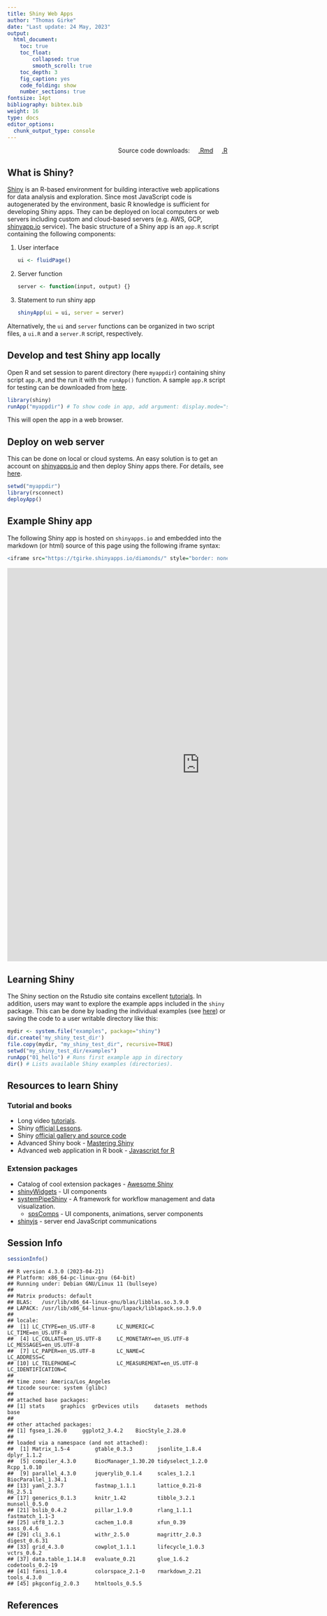 ```yaml
---
title: Shiny Web Apps
author: "Thomas Girke"
date: "Last update: 24 May, 2023" 
output:
  html_document:
    toc: true
    toc_float:
        collapsed: true
        smooth_scroll: true
    toc_depth: 3
    fig_caption: yes
    code_folding: show
    number_sections: true
fontsize: 14pt
bibliography: bibtex.bib
weight: 16
type: docs
editor_options: 
  chunk_output_type: console
---
```


<!--
- Compile from command-line
Rscript -e "rmarkdown::render('shinyapps.Rmd', c('html_document'), clean=F); knitr::knit('shinyapps.Rmd', tangle=TRUE)"
-->

<script type="text/javascript">
document.addEventListener("DOMContentLoaded", function() {
  document.querySelector("h1").className = "title";
});
</script>

<script type="text/javascript">
document.addEventListener("DOMContentLoaded", function() {
  var links = document.links;  
  for (var i = 0, linksLength = links.length; i < linksLength; i++)
    if (links[i].hostname != window.location.hostname)
      links[i].target = '_blank';
});
</script>

<div style="text-align: right">

Source code downloads:    
[.Rmd](https://raw.githubusercontent.com/tgirke/GEN242//main/content/en/tutorials/shinyapps/shinyapps.Rmd)    
[.R](https://raw.githubusercontent.com/tgirke/GEN242//main/content/en/tutorials/shinyapps/shinyapps.R)

</div>

## What is Shiny?

[Shiny](https://shiny.rstudio.com/gallery/) is an R-based environment for building interactive web applications for
data analysis and exploration. Since most JavaScript code is autogenerated by
the environment, basic R knowledge is sufficient for developing Shiny apps.
They can be deployed on local computers or web servers including custom and cloud-based servers (e.g.
AWS, GCP, [shinyapp.io](http://www.shinyapps.io/) service). The basic structure of a Shiny app is an
`app.R` script containing the following components:

1.  User interface
    
    ``` r
    ui <- fluidPage()
    ```

2.  Server function
    
    ``` r
    server <- function(input, output) {}
    ```

3.  Statement to run shiny app
    
    ``` r
    shinyApp(ui = ui, server = server)
    ```

Alternatively, the `ui` and `server` functions can be organized in two script files, a `ui.R` and a `server.R` script, respectively.

## Develop and test Shiny app locally

Open R and set session to parent directory (here `myappdir`) containing shiny script `app.R`, and the
run it with the `runApp()` function. A sample `app.R` script for testing can be downloaded from [here](https://raw.githubusercontent.com/tgirke/GEN242/gh-pages/_vignettes/07_Rbasics/shinyapp/app.R).

``` r
library(shiny)
runApp("myappdir") # To show code in app, add argument: display.mode="showcase" 
```

This will open the app in a web browser.

## Deploy on web server

This can be done on local or cloud systems. An easy solution is to get an account on [shinyapps.io](http://www.shinyapps.io/)
and then deploy Shiny apps there. For details, see [here](https://shiny.rstudio.com/deploy/).

``` r
setwd("myappdir")
library(rsconnect)
deployApp()
```

## Example Shiny app

The following Shiny app is hosted on `shinyapps.io` and embedded into the markdown (or html) source of this page
using the following iframe syntax:

``` r
<iframe src="https://tgirke.shinyapps.io/diamonds/" style="border: none; width: 880px; height: 900px"></iframe>
```

<iframe src="https://tgirke.shinyapps.io/diamonds/" style="border: none; width: 880px; height: 900px">

</iframe>

## Learning Shiny

The Shiny section on the Rstudio site contains excellent [tutorials](https://shiny.rstudio.com/tutorial/).
In addition, users may want to explore the example apps included in the `shiny` package. This can be
done by loading the individual examples (see [here](https://shiny.rstudio.com/tutorial/written-tutorial/lesson1/)) or saving
the code to a user writable directory like this:

``` r
mydir <- system.file("examples", package="shiny")
dir.create('my_shiny_test_dir')
file.copy(mydir, "my_shiny_test_dir", recursive=TRUE)
setwd("my_shiny_test_dir/examples")
runApp("01_hello") # Runs first example app in directory 
dir() # Lists available Shiny examples (directories). 
```

## Resources to learn Shiny

### Tutorial and books

  - Long video [tutorials](https://shiny.rstudio.com/tutorial/).
  - Shiny [official Lessons](https://shiny.rstudio.com/tutorial/written-tutorial/lesson1/).
  - Shiny [official gallery and source code](https://shiny.rstudio.com/gallery/)
  - Advanced Shiny book - [Mastering Shiny](https://mastering-shiny.org/index.html)
  - Advanced web application in R book - [Javascript for R](https://book.javascript-for-r.com/)

### Extension packages

  - Catalog of cool extension packages - [Awesome Shiny](https://github.com/nanxstats/awesome-shiny-extensions)
  - [shinyWidgets](https://github.com/dreamRs/shinyWidgets) - UI components
  - [systemPipeShiny](https://systempipe.org/sps/) - A framework for workflow management and data visualization.
      - [spsComps](https://systempipe.org/sps/dev/spscomps/) - UI components, animations, server components
  - [shinyjs](https://deanattali.com/shinyjs/) - server end JavaScript communications

## Session Info

``` r
sessionInfo()
```

    ## R version 4.3.0 (2023-04-21)
    ## Platform: x86_64-pc-linux-gnu (64-bit)
    ## Running under: Debian GNU/Linux 11 (bullseye)
    ## 
    ## Matrix products: default
    ## BLAS:   /usr/lib/x86_64-linux-gnu/blas/libblas.so.3.9.0 
    ## LAPACK: /usr/lib/x86_64-linux-gnu/lapack/liblapack.so.3.9.0
    ## 
    ## locale:
    ##  [1] LC_CTYPE=en_US.UTF-8       LC_NUMERIC=C               LC_TIME=en_US.UTF-8       
    ##  [4] LC_COLLATE=en_US.UTF-8     LC_MONETARY=en_US.UTF-8    LC_MESSAGES=en_US.UTF-8   
    ##  [7] LC_PAPER=en_US.UTF-8       LC_NAME=C                  LC_ADDRESS=C              
    ## [10] LC_TELEPHONE=C             LC_MEASUREMENT=en_US.UTF-8 LC_IDENTIFICATION=C       
    ## 
    ## time zone: America/Los_Angeles
    ## tzcode source: system (glibc)
    ## 
    ## attached base packages:
    ## [1] stats     graphics  grDevices utils     datasets  methods   base     
    ## 
    ## other attached packages:
    ## [1] fgsea_1.26.0     ggplot2_3.4.2    BiocStyle_2.28.0
    ## 
    ## loaded via a namespace (and not attached):
    ##  [1] Matrix_1.5-4        gtable_0.3.3        jsonlite_1.8.4      dplyr_1.1.2        
    ##  [5] compiler_4.3.0      BiocManager_1.30.20 tidyselect_1.2.0    Rcpp_1.0.10        
    ##  [9] parallel_4.3.0      jquerylib_0.1.4     scales_1.2.1        BiocParallel_1.34.1
    ## [13] yaml_2.3.7          fastmap_1.1.1       lattice_0.21-8      R6_2.5.1           
    ## [17] generics_0.1.3      knitr_1.42          tibble_3.2.1        munsell_0.5.0      
    ## [21] bslib_0.4.2         pillar_1.9.0        rlang_1.1.1         fastmatch_1.1-3    
    ## [25] utf8_1.2.3          cachem_1.0.8        xfun_0.39           sass_0.4.6         
    ## [29] cli_3.6.1           withr_2.5.0         magrittr_2.0.3      digest_0.6.31      
    ## [33] grid_4.3.0          cowplot_1.1.1       lifecycle_1.0.3     vctrs_0.6.2        
    ## [37] data.table_1.14.8   evaluate_0.21       glue_1.6.2          codetools_0.2-19   
    ## [41] fansi_1.0.4         colorspace_2.1-0    rmarkdown_2.21      tools_4.3.0        
    ## [45] pkgconfig_2.0.3     htmltools_0.5.5

## References
